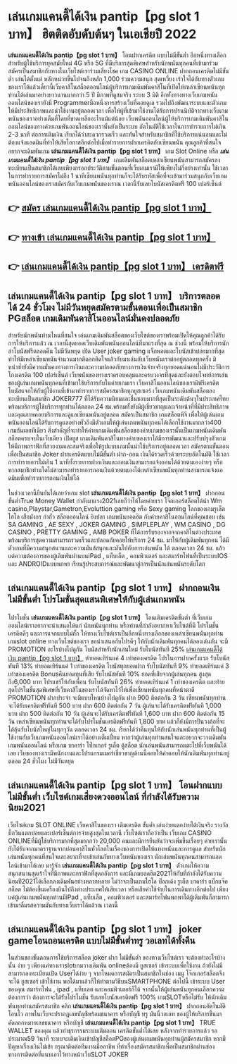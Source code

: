 # เล่นเกมแคนดี้ได้เงิน pantip【pg slot 1 บาท】  ฮิตติดอับดับต้นๆ ในเอเชียปี 2022

**เล่นเกมแคนดี้ได้เงิน pantip【pg slot 1 บาท】** โอนฝากเครดิต แบบไม่มีขั้นต่ำ  อีกหนึ่งทางเลือกสำหรับผู้ใช้บริการยุคสมัยใหม่ 4G หรือ 5G ที่มีบริการสุดพิเศษสำหรับนักพนันทุกคนที่เข้ามาร่วมสมัครเป็นสมาชิกกับทางในเว็บไซต์เราร่วมเสี่ยงโชค เกม CASINO ONLINE ฝากถอนเครดิตไม่มีขั้นต่ำ เล่นได้ตั้งแต่ หลักหน่วยขึ้นไปจนถึงหลัก 1,000 ร่วมความสนุก สุดเหวี่ยง เร้าใจได้กับทางตัวเกมของเราได้แล้วเดี๋ยวนี้เว็บคาสิโนสล็อตออนไลน์ผู้บริการเกมเดิมพันคาสิโนที่เปิดให้เหล่าเซียนพนันทุกท่านได้เล่นมาอย่างยาวนานมากกว่า 5 ปี มีภาพที่ดูสมจริง ระบบ 3 มิติ
อีกทั้งทางทางเว็บเกมพนันออนไลน์ของเรายังมี Programmerมือหนึ่งการสร้างเว็บที่คอยดูเล  รวมไปถึงพัฒนาระบบและตัวเกมให้มีประสิทธิภาพและน่าใช้งานอยู่ตลอดเวลา เพื่อให้ผู้ที่เข้ามาใช้งานได้รับการปรนนิบัติจากทางเว็บเกมพนันของเราอย่างเต็มที่โดยที่ขาดเหลืออะไรแม้แต่น้อย เว็บพนันออนไลน์ผู้ให้บริการเกมเดิมพันคาสิโนออนไลน์ของทางค่ายเกมพันออนไลน์ของเรานั้นยังเป็นระบบ อัตโนมัติใช้เวลาในการทำรายการไม่เกิน 2-3 นาที ต่อการเติมเงิน เรียกได้ว่าสะดวกรวดเร็ว และทันใจสำหรับสมาชิกที่ใช้บริการแน่นอนและไม่ต้องแจ้งแอดมินที่ทำให้เสียโอกาสอีกต่อไปเมื่อทำรายการฝากเครดิตกับเซียนพนัน
คุณลูกค้าที่สนใจอยากจะเดิมพันเกม **เล่นเกมแคนดี้ได้เงิน pantip【pg slot 1 บาท】** เกม Slot Online หรือ ***เล่นเกมแคนดี้ได้เงิน pantip【pg slot 1 บาท】*** เกมเดิมพันสล็อตเหล่าเซียนพนันสามารถสมัครลงทะเบียนเป็นสมาชิกได้เลยเพียงกรอกประวัติตามขั้นตอนที่เว็บเกมเรามีให้เพียงไม่กี่อย่างเท่านั้น ใช้เวลาในการทำรายการสมัครไม่ถึง 1 นาทีเซียนพนันทุกท่านก็จะได้รับรหัสเพื่อที่จะเข้ามาร่วมสนุกกับเว็บเกมพนันออนไลน์ของเราสมัครกับเว็บเกมพนันของเราณ เวลานี้รับเลยโบนัสเครดิตฟรี 100 เปอร์เซ็นต์

## 👉 [สมัคร เล่นเกมแคนดี้ได้เงิน pantip【pg slot 1 บาท】](https://archa888.com/)
## 👉 [ทางเข้า เล่นเกมแคนดี้ได้เงิน pantip【pg slot 1 บาท】](https://archa888.com/)
## 👉 [เล่นเกมแคนดี้ได้เงิน pantip【pg slot 1 บาท】 เครดิตฟรี](https://archa888.com/)

## เล่นเกมแคนดี้ได้เงิน pantip【pg slot 1 บาท】 บริการตลอด ได้ 24 ชั่วโมง ไม่มีวันหยุดสมัครตามขั้นตอนเพื่อเป็นสมาชิก PGสล็อต เกมเดิมพันคาสิโนออนไลน์มั่นคงปลอดภัย

สำหรับนักพนันท่านไหนที่สนใจ เล่นเกมเดิมพันสล็อตของเว็บไซต์ของเราพร้อมเปิดให้คุณลูกค้าได้รับการให้บริการแล้ว ณ เวลานี้สุดยอดเว็บเดิมพันพนันออนไลน์ที่มาแรงที่สุด ณ ช่วงนี้ พร้อมให้บริการนักล่าโบนัสฟรีตลอดคืน ไม่มีวันหยุด เปิด User joker gaming แจ็กพอตและโบนัสเข้าบ่อยมากที่สุด ทำให้มีเหล่าเซียนพนันจำนวนมากติดอกติดใจแล้วกับมาเล่นกับเว็บพนันเราต่ออยู่ตลอดทุกครั้ง มิหนำซ้ำยังมีความมั่นคงทางการเงินและความปลอดภัยทางการเงินจ่ายจริงทุกยอดแน่นอนไม่มีประวัติการโกงเครดิต 100 เปอร์เซ็นต์ เว็บพนันของทางเราครอบคลุมและครบวงจรที่สุดและยังตอบโจทย์การเล่นของผู้เล่นเกมพนันทุกคนที่เข้ามาใช้บริการกับในค่ายเกมเรา
เว็บคาสิโนออนไลน์ของเรามีฟรีเครดิตโบนัสแจกให้กับผู้ใช้งานที่เข้ามาทำรายการสมัครสมาชิกทุกยูสเซอร์ เว็บเกมพนันเดิมพันสล็อตลงทะเบียนเป็นสมาชิก JOKER777 ที่ได้รับความนิยมและชื่นชอบมากที่สุดเป็นระดับต้นๆในประเทศไทย พร้อมบริการผู้ใช้บริการทุกท่านได้ตลอด 24 ชม.พร้อมทั้งยังมีผู้เชี่ยวชาญและเจ้าหน้าที่ที่มีประสิทธิภาพและคุณภาพคอยบริการและดูแลเซียนพนันอยู่ตลอด สมัครเป็นสมาชิก เกมสล็อตพีจี เพื่อให้ผู้เล่นเกมพนันออนไลน์ได้รับการดูแลอย่างทั่วถึงมีตัวเกมให้ผู้เล่นเกมพนันทุกคนได้เลือกใช้งานมากกว่า400 เกมกันเลยทีเดียว
สิ่งสำคัญที่จะทำให้ค่ายเกมเดิมพันสล็อตของค่ายเกมของเรานั้นเป็นเกมพนันเดิมพันสล็อตครบจบในเว็บเดียว เปิดยูส  เกมเดิมพันคาสิโนทางค่ายของเราได้มีการพัฒนาและปรับปรุงตัวเกมให้มีภาพกราฟิกที่สวยงามและสมจริงเพื่อให้รูปแบบเกมนั้นน่าใช้บริการอยู่ตลอดเวลา สมัครตามขั้นตอนเพื่อเป็นสมาชิก Joker ฝากเครดิตแบบไม่มีขั้นต่ำ ฝาก-ถอน เงินได้รวดเร็วด้วยระบบอัตโนมัติ ใช้เวลาการทำรายการไม่เกิน 1 นาทีทั้งรายการฝากเงินและถอนเงินสามารถแจ้งถอนได้ด้วยตนเองง่ายๆ หรือหากสมาชิกท่านใดไม่สามารถทำรายการถอนเงินด้วยตนเองได้เหล่าเซียนพนันทุกท่านสามารถแจ้งแอดมินเพื่อทำรายการถอนเงินให้ได้

ในช่วงเวลานี้ยืนยันได้เลยว่าเกม slot  **เล่นเกมแคนดี้ได้เงิน pantip【pg slot 1 บาท】** ฝากถอน ขั้นต่ำTrue Money Wallet กำลังมาแรง2021เลยก็ว่าได้โดยค่ายเรา โจ๊กเกอร์สล็อตได้นำ  Wm casino,Playstar,Gametron,Evoluttion gaming หรือ Sexy gaming โลกของเกมรูเล็ต ไฮโล เสือมังกร กำถั่ว สล็อตออนไลน์ ยิงปลา เกมพนันยอดฮิต กับค่ายคาสิโนออนไลน์ที่คุณชอบ เช่น SA GAMING , AE SEXY , JOKER GAMING , SIMPLEPLAY , WM CASINO , DG CASINO , PRETTY GAMING , AMB POKER  ที่ได้การรับรองจากจากคาสิโนต่างประเทศ พร้อมบริการสุดความสามารถรวดเร็วและปลอดภัยคอยให้บริการ 24 ชม. มาให้กับผู้เดิมพันทุกคน ได้มีตัวเกมที่มีความสนุกสนานและความมันส์สนุกและมันไปกับการเล่นพนัน ได้ ตลอดเวลา 24 ชม. แล้วแต่ความต้องการของผู้เดิมพันผ่านบนiPad , แท็บเล็ต , คอมพิวเตอร์ และสมาร์ทโฟนที่เป็นระบบIOS และ ANDROIDแบบพกพา เรียนรู้ประสบการณ์และพัฒนาสู่การเป็นนักเล่นพนันระดับโลก

## เล่นเกมแคนดี้ได้เงิน pantip【pg slot 1 บาท】 ฝากถอนเงิน ไม่มีขั้นต่ำ โปรโมชั่นสุดแสนพิเศษให้กับผู้เล่นเกมพนัน

โปรโมชั่น **เล่นเกมแคนดี้ได้เงิน pantip【pg slot 1 บาท】** โอนเติมเครดิตขั้นต่ำ ที่เว็บเกมออนไลน์เราอยากจะนำเสนอให้แก่  นักพนันทุกท่าน หรือท่านที่กำลังอยากหาเว็บไซต์ที่มี โปรโมชั่นเครดิตดีๆ และการแจกแบบไม่กั๊ก ให้ทางเว็บไซต์เราเป็นอีกหนึ่งทางเลือกของเหล่าเซียนพนันทุกท่าน เกมslot online ทางเว็บไซต์ของเรา ขอนำเสนอกับโปรดีๆ ให้กับนักเดิมพันทุกคนได้ลองเล่นกัน จะมี PROMOTION อะไรบ้างไปดูกัน
โบนัสสำหรับนักเล่นใหม่ รับโบนัสทันที 25% [เล่นเกมแคนดี้ได้เงิน pantip【pg slot 1 บาท】](https://archa888.com/) ทำยอดเทิร์นแค่ 4 เท่าของเครดิต
โปรในการฝากครั้งแรก รับโบนัสทันที 13% ทำยอดเทิร์นแค่ 1 เท่าของเครดิต
โบนัสทุกยอดฝาก รับโบนัสทันที 9% ทำยอดเทิร์นแค่ 3 เท่าของเครดิต
Bonusคืนยอดทุนที่เสีย รับโบนัสทันที 10% ยอดที่เสียจากผู้เล่นทุกคน สูงสุดถึง6,000 บาท
โปรแชร์ให้กับเพื่อน รับโบนัสทันที 26% ทำยอดเทิร์นแค่ 1 เท่าของเครดิต
และท้ายสุดโปรโมชั่นสุดพิเศษที่เว็บคาสิโนของเราได้จัดหาไว้ให้เพื่อเซียนพนันทุกคนที่หน้าตาดี  PROMOTION ฝากประจำ จะมีแบบไหนบ้างไปดูกัน
ฝาก 900 ติดต่อกัน 3 วัน เซียนพนันทุกท่านจะได้รับเครดิตฟรีทันที 500 บาท
ฝาก 600 ติดต่อกัน 7 วัน ผู้เล่นจะได้รับเครดิตฟรีทันที 1,000 บาท
ฝาก 500 ติดต่อกัน 10 วัน ผู้เล่นจะได้รับเครดิตฟรีทันที 1,600 บาท
ฝาก 600 ติดต่อกัน 15 วัน เหล่าเซียนพนันทุกท่านจะได้รับโปรโมชั่นเครดิตฟรีทันที 1,800 บาท
แล้วก็ยังมีการปั่นวงล้อที่จะได้ลุ้นรับโบนัสใหญ่ในทุกๆวัน ตลอดเวลา 24 ชม. เรียกได้ว่าคืนทุนให้กับนักเล่นพนันทุกท่านที่เป็นผู้ใช้งานกับเว็บเกมพนันออนไลน์เราได้อย่างเต็มเปี่ยม หากว่าผู้เล่นทุกท่านสนใจและอยากจะวางเดิมพัน เกมพนันออนไลน์ หรือเกม บาคาร่า โป๊กเกอร์ รูเล็ต ตู้สล็อต นักเล่นพนันสามารถแตะไปที่เว็บพนันได้เลย เว็บของทางเรามีพนักงานและโปรแกรมเมอร์เชี่ยวชาญด้านนี้คอยให้คำตอบให้นักเดิมพันทุกท่านอยู่ ตลอด 24 ชั่วโมง ไม่มีวันหยุด

## เล่นเกมแคนดี้ได้เงิน pantip【pg slot 1 บาท】 โอนฝากแบบไม่มีขั้นต่ำ  เว็บไซต์เกมเสี่ยงดวงออนไลน์ ที่กำลังได้รับความนิยม2021

เว็บไซต์เกม SLOT ONLINE เว็บคาสิโนของเรา เติมเครดิต ขั้นต่ำ เล่นง่ายแตกง่ายได้เงินจริง รางวัลบิ๊กวินแตกบ่อยและเปอร์เซ็นต์การจ่ายสูงสุดในเวลานี เว็บไซต์เราถือว่าเป็น เว็บเกม CASINO ONLINEที่มีผู้ใช้บริการมากที่สุดมากกว่า 20,000 คนและมีการยืนยันว่าจะเพิ่มขึ้นเรื่อยๆ ค่ายเรานั้นยังได้รับจากมาตราฐานจากบ่อนคาสิโนทั่วโลกในเรื่องของการเปิดให้แทงพนันและการดูแล สำหรับนักเล่นพนันทุกคนที่สนใจและอยากที่จะเข้าเล่นกับทางเว็บพนันของเรา นักเล่นพนันทุกคนสามารถแอดไลน์เข้ามาได้เลย
	มารู้จัก **เล่นเกมแคนดี้ได้เงิน pantip【pg slot 1 บาท】** ตัวเกมให้ความสนุกสนานสุดเร้าใจที่มีภาพและกราฟิกที่สุดอลังการ และมีเกมยอดฮิต2021ให้กับที่กำลังได้รับความนิยมปี2021ได้เลือกลงเดิมพันอย่างหลากหลาย  ไม่ว่าจะเป็นเกมไฮโล ป๊อกเด้ง รูเล็ต บาคาร่า แบ็กแจ๊ค สล็อต ไม่ต้องขึ้นเครื่องบินไปถึงต่างประเทศให้เสียเวลา หรือเสียค่าใช้จ่ายในการเดินทางอีกต่อไป เพียงแค่ผู้เล่นเกมพนันทุกท่านมีiPad , แท็บเล็ต , คอมพิวเตอร์ และสมาร์ทโฟนพกพาได้ผู้เดิมพันก็สามารถเข้ามาลิ้มรสความมันกับทางเว็บเราได้แล้วณ เวลานี้

## เล่นเกมแคนดี้ได้เงิน pantip【pg slot 1 บาท】 joker gameโอนถอนเครดิต แบบไม่มีขั้นต่ำทรู วอเลทได้ทั้งคืน

ในส่วนของขั้นตอนการใช้บริการสล็อต joker ฝาก ไม่มีขั้นต่ำ ของทางเว็บไซต์เรา จะต้องทำอะไรบ้างนั้น ง่าย ๆ เพียงแค่ทางเราslotเกมวางเดิมพัน onlineต้องมี ยูสเซอร์ เข้าระบบเพื่อใช้งาน ถ้ายังไม่มีสามารถลงทะเบียนเปิด Userได้ง่าย ๆ จากโหมดการสมัครเป็นสมาชิกในช่อง เมนู โจ๊กเกอร์สล็อตจึงจะได้ ยูสเซอร์ เข้าใช้งาน พอได้มาแล้วก็ให้ทำตามวิธีบนSMARTPHONE ต่อไปนี้
เข้าระบบ User  ของคุณ สมาร์ทโฟน , ipad , แท็บเลต และคอมพิวเตอร์ก็ได้
จากนั้นให้ผู้เล่นพนันทุกคนเลือกความต้องการว่า ต้องการจะได้รับโปรโมชั่น รับเลยโบนัสเครดิตฟรี 100% เกมSLOTหรือไม่รับ
ให้นักเดิมพันทุกท่านสมัครสมาชิก คลิก **เล่นเกมแคนดี้ได้เงิน pantip【pg slot 1 บาท】** ฝากถอนอัตโนมัติ โอนไว ภาพในเว็บจะปรากฏเลขบัญชีพร้อมธนาคาร หรือบัญชี ทรู มันนี่วอเลท ของผู้ให้บริการขึ้นมา
คัดลอกหมายเลขธนาคาร หรือบัญชี **เล่นเกมแคนดี้ได้เงิน pantip【pg slot 1 บาท】** TRUE WALLET ของคุณ แล้วทำธุรกรรมระบบเติมถอน เครดิตขั้นต่ำได้เลย
หลังจากทำรายการแล้ว รอประมาณ59 วินาที ระบบจะเติมเงินเข้าบัญชีสล็อตPGของผู้เล่นเกมพนันทุกท่านผู้สมัครสมาชิก
หากมีปัญหาเรื่องเงินไม่เข้า กรุณาติดต่อทีมงานมืออาชีพ ที่ทำเรื่องสมัครสมาชิกเพื่อเป็นสมาชิกผ่านช่องทางการติดต่อที่แนบเอาไว้ทางหน้าเว็บSLOT JOKER


